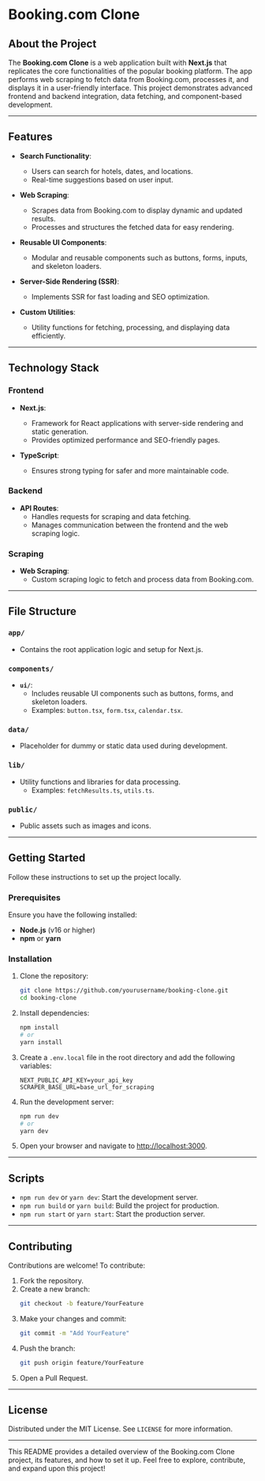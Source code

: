 # Booking.com Clone

## About the Project

The **Booking.com Clone** is a web application built with **Next.js** that replicates the core functionalities of the popular booking platform. The app performs web scraping to fetch data from Booking.com, processes it, and displays it in a user-friendly interface. This project demonstrates advanced frontend and backend integration, data fetching, and component-based development.

---

## Features

- **Search Functionality**:
  - Users can search for hotels, dates, and locations.
  - Real-time suggestions based on user input.

- **Web Scraping**:
  - Scrapes data from Booking.com to display dynamic and updated results.
  - Processes and structures the fetched data for easy rendering.

- **Reusable UI Components**:
  - Modular and reusable components such as buttons, forms, inputs, and skeleton loaders.

- **Server-Side Rendering (SSR)**:
  - Implements SSR for fast loading and SEO optimization.

- **Custom Utilities**:
  - Utility functions for fetching, processing, and displaying data efficiently.

---

## Technology Stack

### Frontend
- **Next.js**:
  - Framework for React applications with server-side rendering and static generation.
  - Provides optimized performance and SEO-friendly pages.

- **TypeScript**:
  - Ensures strong typing for safer and more maintainable code.

### Backend
- **API Routes**:
  - Handles requests for scraping and data fetching.
  - Manages communication between the frontend and the web scraping logic.

### Scraping
- **Web Scraping**:
  - Custom scraping logic to fetch and process data from Booking.com.

---

## File Structure

### `app/`
- Contains the root application logic and setup for Next.js.

### `components/`
- **`ui/`**:
  - Includes reusable UI components such as buttons, forms, and skeleton loaders.
  - Examples: `button.tsx`, `form.tsx`, `calendar.tsx`.

### `data/`
- Placeholder for dummy or static data used during development.

### `lib/`
- Utility functions and libraries for data processing.
  - Examples: `fetchResults.ts`, `utils.ts`.

### `public/`
- Public assets such as images and icons.

---

## Getting Started

Follow these instructions to set up the project locally.

### Prerequisites

Ensure you have the following installed:

- **Node.js** (v16 or higher)
- **npm** or **yarn**

### Installation

1. Clone the repository:
   ```bash
   git clone https://github.com/yourusername/booking-clone.git
   cd booking-clone
   ```

2. Install dependencies:
   ```bash
   npm install
   # or
   yarn install
   ```

3. Create a `.env.local` file in the root directory and add the following variables:
   ```env
   NEXT_PUBLIC_API_KEY=your_api_key
   SCRAPER_BASE_URL=base_url_for_scraping
   ```

4. Run the development server:
   ```bash
   npm run dev
   # or
   yarn dev
   ```

5. Open your browser and navigate to [http://localhost:3000](http://localhost:3000).

---

## Scripts

- `npm run dev` or `yarn dev`: Start the development server.
- `npm run build` or `yarn build`: Build the project for production.
- `npm run start` or `yarn start`: Start the production server.

---

## Contributing

Contributions are welcome! To contribute:

1. Fork the repository.
2. Create a new branch:
   ```bash
   git checkout -b feature/YourFeature
   ```
3. Make your changes and commit:
   ```bash
   git commit -m "Add YourFeature"
   ```
4. Push the branch:
   ```bash
   git push origin feature/YourFeature
   ```
5. Open a Pull Request.

---

## License

Distributed under the MIT License. See `LICENSE` for more information.

---

This README provides a detailed overview of the Booking.com Clone project, its features, and how to set it up. Feel free to explore, contribute, and expand upon this project!
